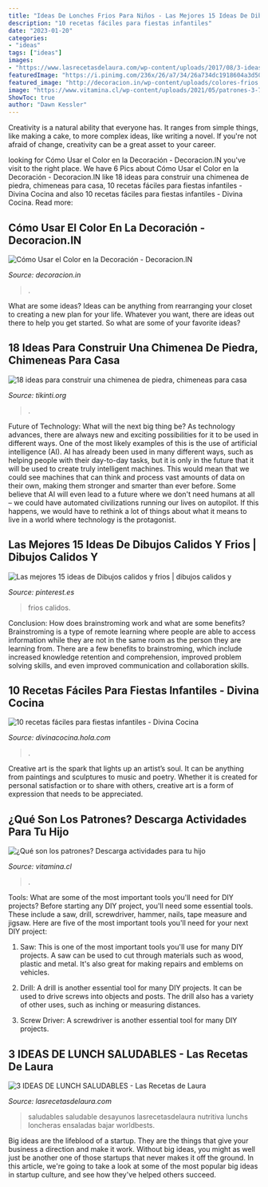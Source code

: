 ```yaml
---
title: "Ideas De Lonches Frios Para Niños - Las Mejores 15 Ideas De Dibujos Calidos Y Frios"
description: "10 recetas fáciles para fiestas infantiles"
date: "2023-01-20"
categories:
- "ideas"
tags: ["ideas"]
images:
- "https://www.lasrecetasdelaura.com/wp-content/uploads/2017/08/3-ideas-de-lunch-saludable-pinterest.jpg"
featuredImage: "https://i.pinimg.com/236x/26/a7/34/26a734dc1918604a3d50332a22443ce9.jpg"
featured_image: "http://decoracion.in/wp-content/uploads/colores-frios.jpg"
image: "https://www.vitamina.cl/wp-content/uploads/2021/05/patrones-3-707x1024.jpeg"
ShowToc: true
author: "Dawn Kessler"
---
```



Creativity is a natural ability that everyone has. It ranges from simple things, like making a cake, to more complex ideas, like writing a novel. If you're not afraid of change, creativity can be a great asset to your career.

	

		
looking for Cómo Usar el Color en la Decoración - Decoracion.IN you've visit to the right place. We have 6 Pics about Cómo Usar el Color en la Decoración - Decoracion.IN like 18 ideas para construir una chimenea de piedra, chimeneas para casa, 10 recetas fáciles para fiestas infantiles - Divina Cocina and also 10 recetas fáciles para fiestas infantiles - Divina Cocina. Read more:
		
    
## Cómo Usar El Color En La Decoración - Decoracion.IN

<img loading=lazy src="http://decoracion.in/wp-content/uploads/colores-frios.jpg" onerror="this.onerror=null;this.src='https://tse2.mm.bing.net/th?id=OIP.snMDysa5wCom6_bmNircBwHaJ4&amp;pid=15.1';" alt="Cómo Usar el Color en la Decoración - Decoracion.IN">

_Source: decoracion.in_

>. 

	

What are some ideas?
Ideas can be anything from rearranging your closet to creating a new plan for your life. Whatever you want, there are ideas out there to help you get started. So what are some of your favorite ideas?

    
## 18 Ideas Para Construir Una Chimenea De Piedra, Chimeneas Para Casa

<img loading=lazy src="https://tikinti.org/wp-content/uploads/2021/05/chimineas-de-piedra-8.jpg" onerror="this.onerror=null;this.src='https://tse4.mm.bing.net/th?id=OIP.4RkUd-jhlznw_u3vnpssTgHaJl&amp;pid=15.1';" alt="18 ideas para construir una chimenea de piedra, chimeneas para casa">

_Source: tikinti.org_

>. 

	

Future of Technology: What will the next big thing be?
As technology advances, there are always new and exciting possibilities for it to be used in different ways. One of the most likely examples of this is the use of artificial intelligence (AI). AI has already been used in many different ways, such as helping people with their day-to-day tasks, but it is only in the future that it will be used to create truly intelligent machines. This would mean that we could see machines that can think and process vast amounts of data on their own, making them stronger and smarter than ever before. Some believe that AI will even lead to a future where we don't need humans at all – we could have automated civilizations running our lives on autopilot. If this happens, we would have to rethink a lot of things about what it means to live in a world where technology is the protagonist.

    
## Las Mejores 15 Ideas De Dibujos Calidos Y Frios | Dibujos Calidos Y

<img loading=lazy src="https://i.pinimg.com/236x/26/a7/34/26a734dc1918604a3d50332a22443ce9.jpg" onerror="this.onerror=null;this.src='https://tse3.mm.bing.net/th?id=OIP.O9i4JdAFlr0IJdB3ZuceLAAAAA&amp;pid=15.1';" alt="Las mejores 15 ideas de Dibujos calidos y frios | dibujos calidos y">

_Source: pinterest.es_

>frios calidos. 

	

Conclusion: How does brainstroming work and what are some benefits?
Brainstroming is a type of remote learning where people are able to access information while they are not in the same room as the person they are learning from. There are a few benefits to brainstroming, which include increased knowledge retention and comprehension, improved problem solving skills, and even improved communication and collaboration skills.

    
## 10 Recetas Fáciles Para Fiestas Infantiles - Divina Cocina

<img loading=lazy src="https://www.divinacocina.es/wp-content/uploads/bocaditos-salados.jpg" onerror="this.onerror=null;this.src='https://tse4.mm.bing.net/th?id=OIP.72RBq5-rmLsFRgfJzyWHcgHaHa&amp;pid=15.1';" alt="10 recetas fáciles para fiestas infantiles - Divina Cocina">

_Source: divinacocina.hola.com_

>. 

	

Creative art is the spark that lights up an artist’s soul. It can be anything from paintings and sculptures to music and poetry. Whether it is created for personal satisfaction or to share with others, creative art is a form of expression that needs to be appreciated.

    
## ¿Qué Son Los Patrones? Descarga Actividades Para Tu Hijo

<img loading=lazy src="https://www.vitamina.cl/wp-content/uploads/2021/05/patrones-3-707x1024.jpeg" onerror="this.onerror=null;this.src='https://tse2.mm.bing.net/th?id=OIP.VQ1fhugza3wW_iKkOzngYQHaKu&amp;pid=15.1';" alt="¿Qué son los patrones? Descarga actividades para tu hijo">

_Source: vitamina.cl_

>. 

	

Tools: What are some of the most important tools you'll need for DIY projects?
Before starting any DIY project, you'll need some essential tools. These include a saw, drill, screwdriver, hammer, nails, tape measure and jigsaw. Here are five of the most important tools you'll need for your next DIY project: 
1) Saw: This is one of the most important tools you'll use for many DIY projects. A saw can be used to cut through materials such as wood, plastic and metal. It's also great for making repairs and emblems on vehicles. 

2) Drill: A drill is another essential tool for many DIY projects. It can be used to drive screws into objects and posts. The drill also has a variety of other uses, such as inching or measuring distances. 

3) Screw Driver: A screwdriver is another essential tool for many DIY projects.

    
## 3 IDEAS DE LUNCH SALUDABLES - Las Recetas De Laura

<img loading=lazy src="https://www.lasrecetasdelaura.com/wp-content/uploads/2017/08/3-ideas-de-lunch-saludable-pinterest.jpg" onerror="this.onerror=null;this.src='https://tse1.mm.bing.net/th?id=OIP.4bKSLT500sjgadkfRsUuzwHaO0&amp;pid=15.1';" alt="3 IDEAS DE LUNCH SALUDABLES - Las Recetas de Laura">

_Source: lasrecetasdelaura.com_

>saludables saludable desayunos lasrecetasdelaura nutritiva lunchs loncheras ensaladas bajar worldbests. 

	

Big ideas are the lifeblood of a startup. They are the things that give your business a direction and make it work. Without big ideas, you might as well just be another one of those startups that never makes it off the ground. In this article, we're going to take a look at some of the most popular big ideas in startup culture, and see how they've helped others succeed.


